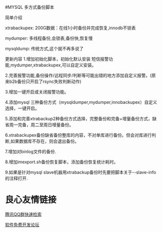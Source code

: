 

#MYSQL 多方式备份脚本

简单介绍

xtrabackupex: 200G数据：在线1小时备份并完成恢复,innodb不锁表

mydumper: 多线程备份,会锁表,备份快,恢复慢

mysqldump: 传统方式,这个就不再多说了



更新内容
1.增加初始化脚本，初始化默认安装 短信报警功能,mydumper,xtrabackupex,可以自定义安装。

2.完善报警功能,备份操作/远程同步/判断等可能出错的地方添加自定义报警。(原来b2b备份只开启了rsync失败判断动作)

3.增加一键开启或关闭报警功能。

4.添加mysql 三种备份方式（mysqldumper,mydumper,innobackupex）自定义选择，一键开启。

5.添加和完善xtrabackup2种备份方式选择，完整备份和完备+增量备份方式，缺省周一完备，周二至周日增量备份。

6.xtrabackupex备份缺省备份整库的内容，不对单库进行备份。但会对库进行判断,如果数据库不存在，则会退出备份。

7.增加对binlog文件的备份.

8.增加imexport.sh备份恢复脚本，添加备份恢复统计耗时。

9.如果是针对mysql slave机器用xtrabackup备份时先要把脚本关于--slave-info的注释打开.

 # 良心友情链接

[腾讯QQ群快速检索](http://u.720life.cn/s/8cf73f7c)

[软件免费开发论坛](http://u.720life.cn/s/bbb01dc0)